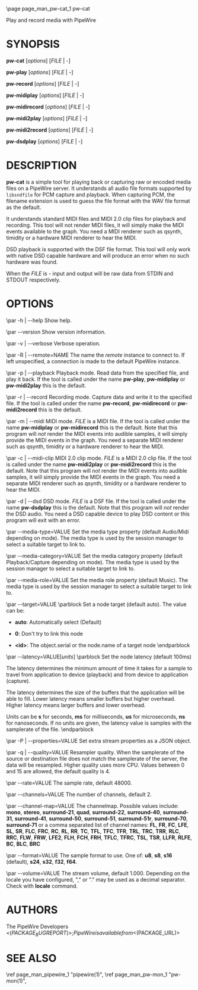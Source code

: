\page page_man_pw-cat_1 pw-cat

Play and record media with PipeWire

# SYNOPSIS

**pw-cat** \[*options*\] \[*FILE* \| -\]

**pw-play** \[*options*\] \[*FILE* \| -\]

**pw-record** \[*options*\] \[*FILE* \| -\]

**pw-midiplay** \[*options*\] \[*FILE* \| -\]

**pw-midirecord** \[*options*\] \[*FILE* \| -\]

**pw-midi2play** \[*options*\] \[*FILE* \| -\]

**pw-midi2record** \[*options*\] \[*FILE* \| -\]

**pw-dsdplay** \[*options*\] \[*FILE* \| -\]

# DESCRIPTION

**pw-cat** is a simple tool for playing back or capturing raw or encoded
media files on a PipeWire server. It understands all audio file formats
supported by `libsndfile` for PCM capture and playback. When capturing
PCM, the filename extension is used to guess the file format with the
WAV file format as the default.

It understands standard MIDI files and MIDI 2.0 clip files for playback
and recording. This tool will not render MIDI files, it will simply make
the MIDI events available to the graph. You need a MIDI renderer such as
qsynth, timidity or a hardware MIDI renderer to hear the MIDI.

DSD playback is supported with the DSF file format. This tool will only
work with native DSD capable hardware and will produce an error when no
such hardware was found.

When the *FILE* is - input and output will be raw data from STDIN and
STDOUT respectively.

# OPTIONS

\par -h | \--help
Show help.

\par \--version
Show version information.

\par -v | \--verbose
Verbose operation.

\par -R | \--remote=NAME
The name the *remote* instance to connect to. If left unspecified, a
connection is made to the default PipeWire instance.

\par -p | \--playback
Playback mode. Read data from the specified file, and play it back. If
the tool is called under the name **pw-play**, **pw-midiplay** or
**pw-midi2play** this is the default.

\par -r | \--record
Recording mode. Capture data and write it to the specified file. If the
tool is called under the name **pw-record**, **pw-midirecord** or
**pw-midi2record** this is the default.

\par -m | \--midi
MIDI mode. *FILE* is a MIDI file. If the tool is called under the name
**pw-midiplay** or **pw-midirecord** this is the default. Note that this
program will *not* render the MIDI events into audible samples, it will
simply provide the MIDI events in the graph. You need a separate MIDI
renderer such as qsynth, timidity or a hardware renderer to hear the
MIDI.

\par -c | \--midi-clip
MIDI 2.0 clip mode. *FILE* is a MIDI 2.0 clip file. If the tool is called
under the name **pw-midi2play** or **pw-midi2record** this is the default.
Note that this program will *not* render the MIDI events into audible
samples, it will simply provide the MIDI events in the graph. You need a
separate MIDI renderer such as qsynth, timidity or a hardware renderer to
hear the MIDI.

\par -d | \--dsd
DSD mode. *FILE* is a DSF file. If the tool is called under the name
**pw-dsdplay** this is the default. Note that this program will *not*
render the DSD audio. You need a DSD capable device to play DSD content
or this program will exit with an error.

\par \--media-type=VALUE
Set the media type property (default Audio/Midi depending on mode). The
media type is used by the session manager to select a suitable target to
link to.

\par \--media-category=VALUE
Set the media category property (default Playback/Capture depending on
mode). The media type is used by the session manager to select a
suitable target to link to.

\par \--media-role=VALUE
Set the media role property (default Music). The media type is used by
the session manager to select a suitable target to link to.

\par \--target=VALUE
\parblock
Set a node target (default auto). The value can be:

- **auto**: Automatically select (Default)

- **0**: Don't try to link this node

- <b>\<id\></b>: The object.serial or the node.name of a target node
\endparblock

\par \--latency=VALUE\[*units*\]
\parblock
Set the node latency (default 100ms)

The latency determines the minimum amount of time it takes for a sample
to travel from application to device (playback) and from device to
application (capture).

The latency determines the size of the buffers that the application will
be able to fill. Lower latency means smaller buffers but higher
overhead. Higher latency means larger buffers and lower overhead.

Units can be **s** for seconds, **ms** for milliseconds, **us** for
microseconds, **ns** for nanoseconds. If no units are given, the latency
value is samples with the samplerate of the file.
\endparblock

\par -P | \--properties=VALUE
Set extra stream properties as a JSON object.

\par -q | \--quality=VALUE
Resampler quality. When the samplerate of the source or destination file
does not match the samplerate of the server, the data will be resampled.
Higher quality uses more CPU. Values between 0 and 15 are allowed, the
default quality is 4.

\par \--rate=VALUE
The sample rate, default 48000.

\par \--channels=VALUE
The number of channels, default 2.

\par \--channel-map=VALUE
The channelmap. Possible values include: **mono**, **stereo**,
**surround-21**, **quad**, **surround-22**, **surround-40**,
**surround-31**, **surround-41**, **surround-50**, **surround-51**,
**surround-51r**, **surround-70**, **surround-71** or a comma separated
list of channel names: **FL**, **FR**, **FC**, **LFE**, **SL**, **SR**,
**FLC**, **FRC**, **RC**, **RL**, **RR**, **TC**, **TFL**, **TFC**,
**TFR**, **TRL**, **TRC**, **TRR**, **RLC**, **RRC**, **FLW**, **FRW**,
**LFE2**, **FLH**, **FCH**, **FRH**, **TFLC**, **TFRC**, **TSL**,
**TSR**, **LLFR**, **RLFE**, **BC**, **BLC**, **BRC**

\par \--format=VALUE
The sample format to use. One of: **u8**, **s8**, **s16** (default),
**s24**, **s32**, **f32**, **f64**.

\par \--volume=VALUE
The stream volume, default 1.000. Depending on the locale you have
configured, "," or "." may be used as a decimal separator. Check with
**locale** command.

# AUTHORS

The PipeWire Developers <$(PACKAGE_BUGREPORT)>;
PipeWire is available from <$(PACKAGE_URL)>

# SEE ALSO

\ref page_man_pipewire_1 "pipewire(1)",
\ref page_man_pw-mon_1 "pw-mon(1)",
